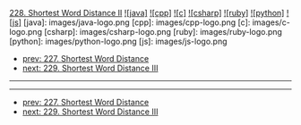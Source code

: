 [228. Shortest Word Distance II](https://leetcode.com/problems/shortest-word-distance-ii/)
[![java]](https://github.com/leetcode-study-group/leetcode-java-solutions/blob/master/228-shortest-word-distance-ii.md)
[![cpp]](https://github.com/leetcode-study-group/leetcode-cpp-solutions/blob/master/228-shortest-word-distance-ii.md)
[![c]](https://github.com/leetcode-study-group/leetcode-c-solutions/blob/master/228-shortest-word-distance-ii.md)
[![csharp]](https://github.com/leetcode-study-group/leetcode-csharp-solutions/blob/master/228-shortest-word-distance-ii.md)
[![ruby]](https://github.com/leetcode-study-group/leetcode-ruby-solutions/blob/master/228-shortest-word-distance-ii.md)
[![python]](https://github.com/leetcode-study-group/leetcode-python-solutions/blob/master/228-shortest-word-distance-ii.md)
[![js]](https://github.com/leetcode-study-group/leetcode-js-solutions/blob/master/228-shortest-word-distance-ii.md)
[java]: images/java-logo.png
[cpp]: images/cpp-logo.png
[c]: images/c-logo.png
[csharp]: images/csharp-logo.png
[ruby]: images/ruby-logo.png
[python]: images/python-logo.png
[js]: images/js-logo.png

- [prev: 227. Shortest Word Distance](227-shortest-word-distance.md)
- [next: 229. Shortest Word Distance III](229-shortest-word-distance-iii.md)

---


---

- [prev: 227. Shortest Word Distance](227-shortest-word-distance.md)
- [next: 229. Shortest Word Distance III](229-shortest-word-distance-iii.md)
